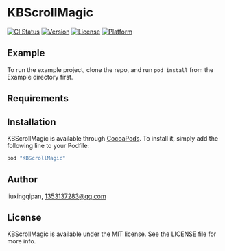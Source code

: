 # KBScrollMagic

[![CI Status](http://img.shields.io/travis/liuxingqipan/KBScrollMagic.svg?style=flat)](https://travis-ci.org/liuxingqipan/KBScrollMagic)
[![Version](https://img.shields.io/cocoapods/v/KBScrollMagic.svg?style=flat)](http://cocoapods.org/pods/KBScrollMagic)
[![License](https://img.shields.io/cocoapods/l/KBScrollMagic.svg?style=flat)](http://cocoapods.org/pods/KBScrollMagic)
[![Platform](https://img.shields.io/cocoapods/p/KBScrollMagic.svg?style=flat)](http://cocoapods.org/pods/KBScrollMagic)

## Example

To run the example project, clone the repo, and run `pod install` from the Example directory first.

## Requirements

## Installation

KBScrollMagic is available through [CocoaPods](http://cocoapods.org). To install
it, simply add the following line to your Podfile:

```ruby
pod "KBScrollMagic"
```

## Author

liuxingqipan, 1353137283@qq.com

## License

KBScrollMagic is available under the MIT license. See the LICENSE file for more info.
